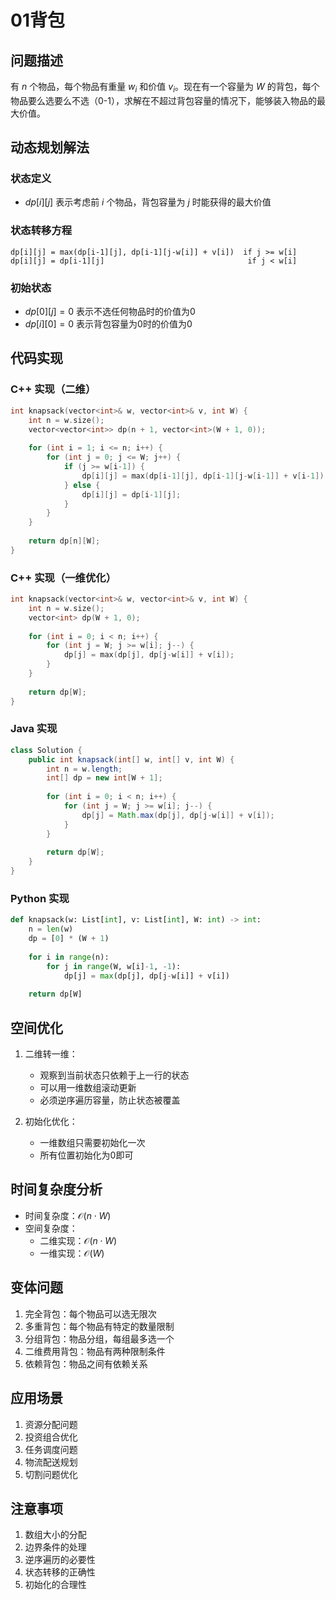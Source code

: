 # 01背包

## 问题描述

有 $n$ 个物品，每个物品有重量 $w_i$ 和价值 $v_i$。现在有一个容量为 $W$ 的背包，每个物品要么选要么不选（0-1），求解在不超过背包容量的情况下，能够装入物品的最大价值。

## 动态规划解法

### 状态定义
- $dp[i][j]$ 表示考虑前 $i$ 个物品，背包容量为 $j$ 时能获得的最大价值

### 状态转移方程
```
dp[i][j] = max(dp[i-1][j], dp[i-1][j-w[i]] + v[i])  if j >= w[i]
dp[i][j] = dp[i-1][j]                                if j < w[i]
```

### 初始状态
- $dp[0][j] = 0$ 表示不选任何物品时的价值为0
- $dp[i][0] = 0$ 表示背包容量为0时的价值为0

## 代码实现

### C++ 实现（二维）
```cpp
int knapsack(vector<int>& w, vector<int>& v, int W) {
    int n = w.size();
    vector<vector<int>> dp(n + 1, vector<int>(W + 1, 0));
    
    for (int i = 1; i <= n; i++) {
        for (int j = 0; j <= W; j++) {
            if (j >= w[i-1]) {
                dp[i][j] = max(dp[i-1][j], dp[i-1][j-w[i-1]] + v[i-1]);
            } else {
                dp[i][j] = dp[i-1][j];
            }
        }
    }
    
    return dp[n][W];
}
```

### C++ 实现（一维优化）
```cpp
int knapsack(vector<int>& w, vector<int>& v, int W) {
    int n = w.size();
    vector<int> dp(W + 1, 0);
    
    for (int i = 0; i < n; i++) {
        for (int j = W; j >= w[i]; j--) {
            dp[j] = max(dp[j], dp[j-w[i]] + v[i]);
        }
    }
    
    return dp[W];
}
```

### Java 实现
```java
class Solution {
    public int knapsack(int[] w, int[] v, int W) {
        int n = w.length;
        int[] dp = new int[W + 1];
        
        for (int i = 0; i < n; i++) {
            for (int j = W; j >= w[i]; j--) {
                dp[j] = Math.max(dp[j], dp[j-w[i]] + v[i]);
            }
        }
        
        return dp[W];
    }
}
```

### Python 实现
```python
def knapsack(w: List[int], v: List[int], W: int) -> int:
    n = len(w)
    dp = [0] * (W + 1)
    
    for i in range(n):
        for j in range(W, w[i]-1, -1):
            dp[j] = max(dp[j], dp[j-w[i]] + v[i])
    
    return dp[W]
```

## 空间优化

1. 二维转一维：
   - 观察到当前状态只依赖于上一行的状态
   - 可以用一维数组滚动更新
   - 必须逆序遍历容量，防止状态被覆盖

2. 初始化优化：
   - 一维数组只需要初始化一次
   - 所有位置初始化为0即可

## 时间复杂度分析

- 时间复杂度：$\mathcal{O}(n \cdot W)$
- 空间复杂度：
  - 二维实现：$\mathcal{O}(n \cdot W)$
  - 一维实现：$\mathcal{O}(W)$

## 变体问题

1. 完全背包：每个物品可以选无限次
2. 多重背包：每个物品有特定的数量限制
3. 分组背包：物品分组，每组最多选一个
4. 二维费用背包：物品有两种限制条件
5. 依赖背包：物品之间有依赖关系

## 应用场景

1. 资源分配问题
2. 投资组合优化
3. 任务调度问题
4. 物流配送规划
5. 切割问题优化

## 注意事项

1. 数组大小的分配
2. 边界条件的处理
3. 逆序遍历的必要性
4. 状态转移的正确性
5. 初始化的合理性

